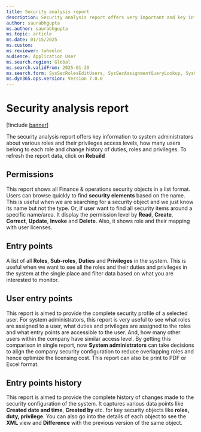 ```yaml
--- 
title: Security analysis report
description: Security analysis report offers very important and key information to system administrators about what privileges are assigned to each role, how many users belong to each role etc.. 
author: saurabhgupta
ms.author: saurabhgupta
ms.topic: article
ms.date: 01/15/2025
ms.custom: 
ms.reviewer: twheeloc
audience: Application User
ms.search.region: Global
ms.search.validFrom: 2025-01-20
ms.search.form: SysSecRolesEditUsers, SysSecAssignmentQueryLookup, SysQueryForm, SysSecRoleExcludeUsers
ms.dyn365.ops.version: Version 7.0.0 
---
```


# Security analysis report

[!include [banner](../../../finance/includes/banner.md)]

The security analysis report offers key information to system administrators about various roles and their privileges access levels, how many users belong to each role and change history of duties, roles and privileges. To refresh the report data, click on **Rebuild**

## Permissions

This report shows all Finance & operations security objects in a list format. Users can browse quickly to find **security elements** based on the name. This is useful when we are searching for a security object and we just know its name but not the type. Or, if user want to find all security items around a specific name/area. It display the permission level by **Read**, **Create**, **Correct**, **Update**, **Invoke** and **Delete**. Also, it shows role and their mapping with user licenses.

## Entry points
A list of all **Roles**, **Sub-roles**, **Duties** and **Privileges** in the system. This is useful when we want to see all the roles and their duties and privileges in the system at the single place and filter data based on what you are interested to monitor. 

## User entry points
This report is aimed to provide the complete security profile of a selected user. For system administrators, this report is very useful to see what roles are assigned to a user, what duties and privileges are assigned to the roles and what entry points are accessible to the user. And, how many other users within the company have similar access level. By getting this comparison in single report, now **System administrators** can take decisions to align the company security configuration to reduce overlapping roles and hence optimize the licensing cost. This report can also be print to PDF or Excel format.

## Entry points history
This report is aimed to provide the complete history of changes made to the security configuration of the system. It captures various data points like **Created date and time**, **Created by** etc. for key security objects like **roles, duty, privilege**. You can also go into the details of each object to see the **XML** view  and **Difference** with the previous version of the same object.